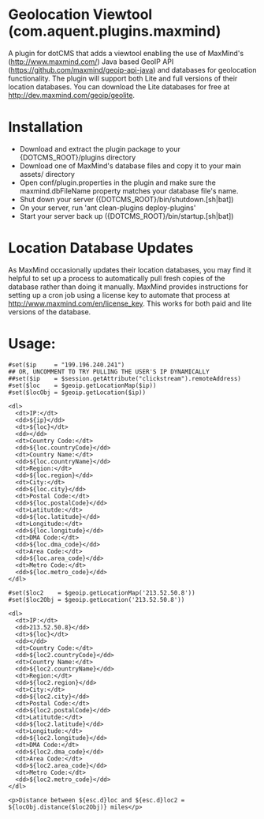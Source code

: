 Geolocation Viewtool (com.aquent.plugins.maxmind)
=================================================
A plugin for dotCMS that adds a viewtool enabling the use of MaxMind's (http://www.maxmind.com/) Java based GeoIP API (https://github.com/maxmind/geoip-api-java) and databases for geolocation functionality. The plugin will support both Lite and full versions of their location databases. You can download the Lite databases for free at http://dev.maxmind.com/geoip/geolite.

Installation
==================================
* Download and extract the plugin package to your {DOTCMS_ROOT}/plugins directory
* Download one of MaxMind's database files and copy it to your main assets/ directory
* Open conf/plugin.properties in the plugin and make sure the maxmind.dbFileName property matches your database file's name.
* Shut down your server ({DOTCMS_ROOT}/bin/shutdown.[sh|bat])
* On your server, run 'ant clean-plugins deploy-plugins'
* Start your server back up ({DOTCMS_ROOT}/bin/startup.[sh|bat])

Location Database Updates
=========================
As MaxMind occasionally updates their location databases, you may find it helpful to set up a process to automatically pull fresh copies of the database rather than doing it manually. MaxMind provides instructions for setting up a cron job using a license key to automate that process at http://www.maxmind.com/en/license_key. This works for both paid and lite versions of the database.

Usage:
======
```velocity
#set($ip     = "199.196.240.241")
## OR, UNCOMMENT TO TRY PULLING THE USER'S IP DYNAMICALLY
##set($ip    = $session.getAttribute("clickstream").remoteAddress)
#set($loc    = $geoip.getLocationMap($ip))
#set($locObj = $geoip.getLocation($ip))

<dl> 
  <dt>IP:</dt>
  <dd>${ip}</dd>
  <dt>${loc}</dt>
  <dd></dd>
  <dt>Country Code:</dt>
  <dd>${loc.countryCode}</dd>
  <dt>Country Name:</dt>
  <dd>${loc.countryName}</dd>
  <dt>Region:</dt>
  <dd>${loc.region}</dd>
  <dt>City:</dt>
  <dd>${loc.city}</dd>
  <dt>Postal Code:</dt>
  <dd>${loc.postalCode}</dd>
  <dt>Latitutde:</dt>
  <dd>${loc.latitude}</dd>
  <dt>Longitude:</dt>
  <dd>${loc.longitude}</dd>
  <dt>DMA Code:</dt>
  <dd>${loc.dma_code}</dd>
  <dt>Area Code:</dt>
  <dd>${loc.area_code}</dd>
  <dt>Metro Code:</dt>
  <dd>${loc.metro_code}</dd>
</dl>

#set($loc2    = $geoip.getLocationMap('213.52.50.8'))
#set($loc2Obj = $geoip.getLocation('213.52.50.8'))

<dl> 
  <dt>IP:</dt>
  <dd>213.52.50.8}</dd>
  <dt>${loc}</dt>
  <dd></dd>
  <dt>Country Code:</dt>
  <dd>${loc2.countryCode}</dd>
  <dt>Country Name:</dt>
  <dd>${loc2.countryName}</dd>
  <dt>Region:</dt>
  <dd>${loc2.region}</dd>
  <dt>City:</dt>
  <dd>${loc2.city}</dd>
  <dt>Postal Code:</dt>
  <dd>${loc2.postalCode}</dd>
  <dt>Latitutde:</dt>
  <dd>${loc2.latitude}</dd>
  <dt>Longitude:</dt>
  <dd>${loc2.longitude}</dd>
  <dt>DMA Code:</dt>
  <dd>${loc2.dma_code}</dd>
  <dt>Area Code:</dt>
  <dd>${loc2.area_code}</dd>
  <dt>Metro Code:</dt>
  <dd>${loc2.metro_code}</dd>
</dl>

<p>Distance between ${esc.d}loc and ${esc.d}loc2 = ${locObj.distance($loc2Obj)} miles</p>
```